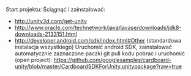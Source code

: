 Start projektu: 
Ściągnąć i zainstalować:
- http://unity3d.com/get-unity
- http://www.oracle.com/technetwork/java/javase/downloads/jdk8-downloads-2133151.html
- http://developer.android.com/sdk/index.html#Other
(standardowa instalacja wszystkiego)
Uruchomić android SDK, zainstalować automatycznie zaznaczone paczki
git pull kodu
pobrac i uruchomić (open project): https://github.com/googlesamples/cardboard-unity/blob/master/CardboardSDKForUnity.unitypackage?raw=true

